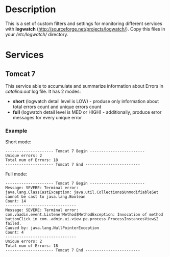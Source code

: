 # Description #
This is a set of custom filters and settings for monitoring different services with **logwatch** (http://sourceforge.net/projects/logwatch/). Copy this files in your _/etc/logwatch/_ directory.
# Services #
## Tomcat 7 ##
This service able to accumulate and summarize information about Errors in _catalina.out_ log file.
It has 2 modes:

*	**short** (logwatch detail level is LOW) - produse only information about total errors count and unique errors count
*	**full** (logwatch detail level is MED or HIGH) - additionally, produce error messages for every unique error

### Example ###
Short mode:
	
	
	--------------------- Tomcat 7 Begin ------------------------  	
	Unique errors: 2
	Total num of Errors: 18
	--------------------- Tomcat 7 End ------------------------

Full mode:
	
	--------------------- Tomcat 7 Begin ------------------------
	Message: SEVERE: Terminal error:
	java.lang.ClassCastException: java.util.Collections$UnmodifiableSet cannot be cast to java.lang.Boolean
	Count: 14
	-------------------------------
	Message: SEVERE: Terminal error:
	com.vaadin.event.ListenerMethod$MethodException: Invocation of method buttonClick in com..admin.ui.view.pe.process.ProcessInstancesView$2 failed.
	Caused by: java.lang.NullPointerException
	Count: 4
	-------------------------------
	Unique errors: 2
	Total num of Errors: 18
	--------------------- Tomcat 7 End ------------------------
	
